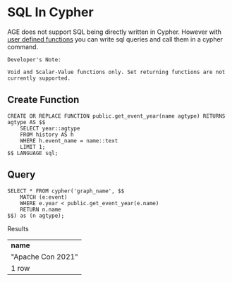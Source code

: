 # SQL In Cypher

AGE does not support SQL being directly written in Cypher. However with [user defined functions](../functions/user_functions.md) you can write sql queries and call them in a cypher command.


```
Developer's Note:

Void and Scalar-Value functions only. Set returning functions are not currently supported.
```


## Create Function
```postgresql
CREATE OR REPLACE FUNCTION public.get_event_year(name agtype) RETURNS agtype AS $$
	SELECT year::agtype
	FROM history AS h
	WHERE h.event_name = name::text
	LIMIT 1;
$$ LANGUAGE sql;
```

## Query
```postgresql
SELECT * FROM cypher('graph_name', $$
	MATCH (e:event)
	WHERE e.year < public.get_event_year(e.name)
	RETURN n.name
$$) as (n agtype);

```

Results
<table>
  <tr>
   <td><strong>name</strong>
   </td>
  </tr>
  <tr>
   <td>"Apache Con 2021"
   </td>
  </tr>
  <tr>
   <td colspan="1" >1 row
   </td>
  </tr>
</table>

